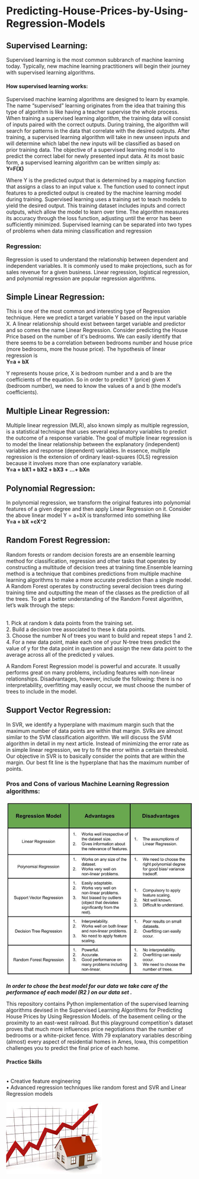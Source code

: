 # Predicting-House-Prices-by-Using-Regression-Models
## Supervised Learning: 
Supervised learning is the most common subbranch of machine learning today. Typically, new machine learning practitioners will begin their journey with supervised learning algorithms.

#### How supervised learning works:
Supervised machine learning algorithms are designed to learn by example. The name “supervised” learning originates from the idea that training this type of algorithm is like having a teacher supervise the whole process.
When training a supervised learning algorithm, the training data will consist of inputs paired with the correct outputs. During training, the algorithm will search for patterns in the data that correlate with the desired outputs. After training, a supervised learning algorithm will take in new unseen inputs and will determine which label the new inputs will be classified as based on prior training data. The objective of a supervised learning model is to predict the correct label for newly presented input data. At its most basic form, a supervised learning algorithm can be written simply as:
<br /> **Y=F(X)** 
 
Where Y is the predicted output that is determined by a mapping function that assigns a class to an input value x. The function used to connect input features to a predicted output is created by the machine learning model during training.
Supervised learning uses a training set to teach models to yield the desired output. This training dataset includes inputs and correct outputs, which allow the model to learn over time. The algorithm measures its accuracy through the loss function, adjusting until the error has been sufficiently minimized.
Supervised learning can be separated into two types of problems when data mining classification and regression 
 
### Regression:
Regression is used to understand the relationship between dependent and independent variables. It is commonly used to make projections, such as for sales revenue for a given business. Linear regression, logistical regression, and polynomial regression are popular regression algorithms.

## Simple Linear Regression:
This is one of the most common and interesting type of Regression technique. Here we predict a target variable Y based on the input variable X. A linear relationship should exist between target variable and predictor and so comes the name Linear Regression.
Consider predicting the House Price based on the number of it's bedrooms. We can easily identify that there seems to be a correlation between bedrooms number and house price (more bedrooms, more the house price). The hypothesis of linear regression is
<br /> **Y=a + bX**
 
Y represents house price, X is bedroom number and a and b are the coefficients of the equation. So in order to predict Y (price) given X (bedroom number), we need to know the values of a and b (the model’s coefficients).

## Multiple Linear Regression:
Multiple linear regression (MLR), also known simply as multiple regression, is a statistical technique that uses several explanatory variables to predict the outcome of a response variable. The goal of multiple linear regression is to model the linear relationship between the explanatory (independent) variables and response (dependent) variables. In essence, multiple regression is the extension of ordinary least-squares (OLS) regression because it involves more than one explanatory variable. 
<br /> **Y=a + bX1 + bX2 + bX3 + ...+ bXn**

## Polynomial Regression:
In polynomial regression, we transform the original features into polynomial features of a given degree and then apply Linear Regression on it. Consider the above linear model Y = a+bX is transformed into something like 
<br /> **Y=a + bX +cX^2**

## Random Forest Regression: 
Random forests or random decision forests are an ensemble learning method for classification, regression and other tasks that operates by constructing a multitude of decision trees at training time.Ensemble learning method is a technique that combines predictions from multiple machine learning algorithms to make a more accurate prediction than a single model.
A Random Forest operates by constructing several decision trees during training time and outputting the mean of the classes as the prediction of all the trees. To get a better understanding of the Random Forest algorithm, let’s walk through the steps:

<br /> 1.	Pick at random k data points from the training set.
<br /> 2.	Build a decision tree associated to these k data points.
<br /> 3.	Choose the number N of trees you want to build and repeat steps 1 and 2.
<br /> 4.	For a new data point, make each one of your N-tree trees predict the value of y for the data point in question and assign the new data point to the average across all of the predicted y values.

A Random Forest Regression model is powerful and accurate. It usually performs great on many problems, including features with non-linear relationships. Disadvantages, however, include the following: there is no interpretability, overfitting may easily occur, we must choose the number of trees to include in the model.


## Support Vector Regression:
In SVR, we identify a hyperplane with maximum margin such that the maximum number of data points are within that margin. SVRs are almost similar to the SVM classification algorithm. We will discuss the SVM algorithm in detail in my next article.
Instead of minimizing the error rate as in simple linear regression, we try to fit the error within a certain threshold. Our objective in SVR is to basically consider the points that are within the margin. Our best fit line is the hyperplane that has the maximum number of points.

### Pros and Cons of various Machine Learning Regression algorithms: 
![](images1.jpg)

***In order to chose the best model for our data we take care of the performance of each model (R2 ) on our data set .***
 

This repository contains Python implementation of the supervised learning algorithms devised in the Supervised Learning Algorithms for Predicting House Prices by Using Regression Models.
of the basement ceiling or the proximity to an east-west railroad. But this playground competition's dataset proves that much more influences price negotiations than the number of bedrooms or a white-picket fence.
With 79 explanatory variables describing (almost) every aspect of residential homes in Ames, Iowa, this competition challenges you to predict the final price of each home.

#### Practice Skills
<br /> •	Creative feature engineering 
<br /> •	Advanced regression techniques like random forest and SVR and Linear Regression models
 
![](images.jpg)
